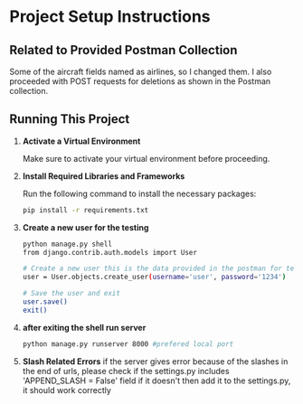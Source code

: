 # Project Setup Instructions

## Related to Provided Postman Collection
Some of the aircraft fields named as airlines, so I changed them. I also proceeded with POST requests for deletions as shown in the Postman collection.

## Running This Project

1. **Activate a Virtual Environment**

   Make sure to activate your virtual environment before proceeding.

2. **Install Required Libraries and Frameworks**

   Run the following command to install the necessary packages:

   ```bash
   pip install -r requirements.txt

3. **Create a new user for the testing**
   ```bash
   python manage.py shell
   from django.contrib.auth.models import User

   # Create a new user this is the data provided in the postman for testing
   user = User.objects.create_user(username='user', password='1234')

   # Save the user and exit
   user.save()
   exit()
4. **after exiting the shell run server**
   ```bash
   python manage.py runserver 8000 #prefered local port
5. **Slash Related Errors**
   if the server gives error because of the slashes in the end of urls, please check if the settings.py includes 'APPEND_SLASH = False' field if it doesn't then add it to the settings.py, it should work correctly
